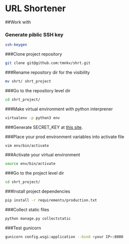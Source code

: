 # URL Shortener

##Work with

### Generate piblic SSH key
```bash
ssh-keygen
```

###Clone project repository
```bash
git clone git@github.com:tmnkv/shrt.git
```

###Rename repository dir for the visibility
```bash
mv shrt/ shrt_project
```

###Go to the repository level dir
```bash
cd shrt_project/
```

###Make virtual environment with python interprener
```bash
virtualenv -p python3 env
```

###Generate SECRET_KEY at [this site](http://www.miniwebtool.com/django-secret-key-generator/).

###Place your prod environment variables into activate file
```bash
vim env/bin/activate
```

###Activate your virtual environment
```bash
source env/bin/activate
```

###Go to the project level dir
```bash
cd shrt_project/
```

###Install project dependencies
```bash
pip install -r requirements/production.txt
```

###Collect static files
```bash
python manage.py collectstatic
```

###Test gunicorn
```bash
gunicorn config.wsgi:application --bind <your IP>:8000
```
